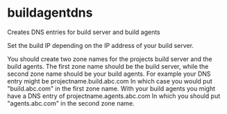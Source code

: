# buildagentdns
Creates DNS entries for build server and build agents

Set the build IP depending on the IP address of your build server.

You should create two zone names for the projects build server and the build agents. 
The first zone name should be the build server, while the second zone name should be your build agents.
For example your DNS entry might be projectname.build.abc.com
In which case you would put "build.abc.com" in the first zone name.
With your build agents you might have a DNS entry of projectname.agents.abc.com
In which you should put "agents.abc.com" in the second zone name. 
